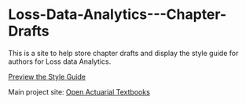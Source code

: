 # Loss-Data-Analytics---Chapter-Drafts

This is a site to help store chapter drafts and display the style guide for authors for Loss data Analytics.

[Preview the Style Guide](https://rawgit.com/alyaanuval/Loss-Data-Analytics---Chapter-Drafts/master/_book/chapter-structure.html)

Main project site: [Open Actuarial Textbooks](https://ewfrees.github.io/)



